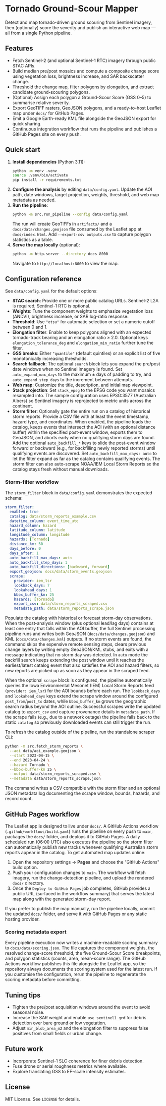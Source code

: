 # Tornado Ground-Scour Mapper

Detect and map tornado-driven ground scouring from Sentinel imagery, then (optionally) score the severity and publish an interactive web map — all from a single Python pipeline.

## Features
- Fetch Sentinel-2 (and optional Sentinel-1 RTC) imagery through public STAC APIs.
- Build median pre/post mosaics and compute a composite change score using vegetation loss, brightness increase, and SAR backscatter change.
- Threshold the change map, filter polygons by elongation, and extract candidate ground-scouring polygons.
- (Optional) Assign each polygon a Ground-Scour Score (GSS 0–5) to summarise relative severity.
- Export GeoTIFF rasters, GeoJSON polygons, and a ready-to-host Leaflet map under `docs/` for GitHub Pages.
- Emit a Google Earth-ready KML file alongside the GeoJSON export for quick sharing.
- Continuous integration workflow that runs the pipeline and publishes a GitHub Pages site on every push.

## Quick start
1. **Install dependencies** (Python 3.11):
   ```bash
   python -m venv .venv
   source .venv/bin/activate
   pip install -r requirements.txt
   ```
2. **Configure the analysis** by editing `data/config.yaml`. Update the AOI path, date windows, target projection, weights, threshold, and web map metadata as needed.
3. **Run the pipeline**:
   ```bash
   python -m src.run_pipeline --config data/config.yaml
   ```
   The run will create GeoTIFFs in `artifacts/` and a `docs/data/changes.geojson` file consumed by the Leaflet app at `docs/index.html`.
   Add `--export-csv outputs.csv` to capture polygon statistics as a table.
4. **Serve the map locally** (optional):
   ```bash
   python -m http.server --directory docs 8000
   ```
   Navigate to `http://localhost:8000` to view the map.

## Configuration reference
See `data/config.yaml` for the default options:
- **STAC search**: Provide one or more public catalog URLs. Sentinel-2 L2A is required; Sentinel-1 RTC is optional.
- **Weights**: Tune the component weights to emphasize vegetation loss (ΔNDVI), brightness increase, or SAR log-ratio response.
- **Threshold**: Use `"otsu"` for automatic selection or set a numeric cutoff between 0 and 1.
- **Elongation filter**: Enable to keep polygons aligned with an expected tornado-track bearing and an elongation ratio ≥ 2.0. Optional keys `elongation_tolerance_deg` and `elongation_min_ratio` further tune the filter.
- **GSS breaks**: Either `"quantile"` (default quintiles) or an explicit list of five monotonically increasing thresholds.
- **Search fallback**: The optional `search` block lets you expand the pre/post date windows when no Sentinel imagery is found. Set `auto_expand_max_days` to the maximum ± days of padding to try, and `auto_expand_step_days` to the increment between attempts.
- **Web map**: Customize the title, description, and initial map viewpoint.
- **Stack projection**: Set `stack_epsg` to the EPSG code you want mosaics resampled into. The sample configuration uses EPSG:3577 (Australian Albers) so Sentinel imagery is reprojected to metric units across the continent.
- **Storm filter**: Optionally gate the entire run on a catalog of historical storm reports. Provide a CSV file with at least
  the event timestamp, hazard type, and coordinates. When enabled, the pipeline loads the catalog, keeps events that intersect
  the AOI (with an optional distance buffer) within the specified post-event window, exports them to GeoJSON, and aborts early
  when no qualifying storm days are found. Add the optional `auto_backfill_*` keys to slide the post-event window forward or
  backward (e.g., for backfilling newly reported storms) until qualifying events are discovered. Set
  `auto_backfill_max_days: auto` to let the filter expand as far as the catalog contains qualifying events. The storm filter can
  also auto-scrape NOAA/IEM Local Storm Reports so the catalog stays fresh without manual downloads.

### Storm-filter workflow

The `storm_filter` block in `data/config.yaml` demonstrates the expected schema:

```yaml
storm_filter:
  enabled: true
  catalog: data/storm_reports_example.csv
  datetime_column: event_time_utc
  hazard_column: hazard
  latitude_column: latitude
  longitude_column: longitude
  hazards: [Tornado]
  distance_km: 50
  days_before: 0
  days_after: 1
  auto_backfill_max_days: auto
  auto_backfill_step_days: 1
  auto_backfill_directions: [backward, forward]
  export_geojson: docs/data/storm_events.geojson
  scrape:
    provider: iem_lsr
    lookback_days: 7
    lookahead_days: 1
    bbox_buffer_km: 25
    hazards: [Tornado]
    export_csv: data/storm_reports_scraped.csv
    metadata_path: data/storm_reports_scrape.json
```

Populate the catalog with historical or forecast storm-day observations. When the post-analysis window (plus optional lead/lag
days) contains at least one entry that falls within the AOI buffer, the full Sentinel processing pipeline runs and writes both
GeoJSON (`docs/data/changes.geojson`) and KML (`docs/data/changes.kml`) outputs. If no storm events are found, the command
skips the expensive remote sensing steps, clears previous change layers by writing empty GeoJSON/KML stubs, and exits with a
message indicating that no storm day was detected. In `auto` mode the backfill search keeps extending the post window until it
reaches the earliest/latest catalog event that also satisfies the AOI and hazard filters, so new reports are picked up as soon
as they appear in the scraped feed.

When the optional `scrape` block is configured, the pipeline automatically queries the Iowa Environmental Mesonet (IEM) Local
Storm Reports feed (`provider: iem_lsr`) for the AOI bounds before each run. The `lookback_days` and `lookahead_days` keys
extend the scrape window around the configured `post_from`/`post_to` dates, while `bbox_buffer_km` grows the geographic search
radius beyond the AOI outline. Successful scrapes write the updated catalog to `export_csv` and capture provenance details in
`metadata_path`. If the scrape fails (e.g., due to a network outage) the pipeline falls back to the static `catalog` so
previously downloaded events can still trigger the run.

To refresh the catalog outside of the pipeline, run the standalone scraper CLI:

```bash
python -m src.fetch_storm_reports \
  --aoi data/aoi_example.geojson \
  --start 2023-04-15 \
  --end 2023-04-24 \
  --hazard Tornado \
  --bbox-buffer-km 25 \
  --output data/storm_reports_scraped.csv \
  --metadata data/storm_reports_scrape.json
```

The command writes a CSV compatible with the storm filter and an optional JSON metadata log documenting the scrape window,
bounds, hazards, and record count.

## GitHub Pages workflow

The Leaflet app is designed to live under `docs/`. A GitHub Actions workflow (`.github/workflows/build.yaml`) runs the pipeline on every push to `main`, packages the `docs/` folder, and deploys it to GitHub Pages. A daily scheduled run (06:00 UTC) also executes the pipeline so the storm filter can automatically publish new tracks whenever qualifying Australian storm reports appear in the catalog. To get automated map updates online:

1. Open the repository settings → **Pages** and choose the "GitHub Actions" build option.
2. Push your configuration changes to `main`. The workflow will fetch imagery, run the change-detection pipeline, and upload the rendered `docs/` directory.
3. Once the `Deploy to GitHub Pages` job completes, GitHub provides a public URL (surfaced in the workflow summary) that serves the latest map along with the generated storm-day report.

If you prefer to publish the map manually, run the pipeline locally, commit the updated `docs/` folder, and serve it with GitHub Pages or any static hosting provider.

### Scoring metadata export

Every pipeline execution now writes a machine-readable scoring summary to `docs/data/scoring.json`. The file captures the component weights, the resolved change-score threshold, the five Ground-Scour Score breakpoints, and polygon statistics (counts, area, mean-score range). The GitHub Actions workflow publishes this file alongside the Leaflet app, so the repository always documents the scoring system used for the latest run. If you customise the configuration, rerun the pipeline to regenerate the scoring metadata before committing.

## Tuning tips
- Tighten the pre/post acquisition windows around the event to avoid seasonal noise.
- Increase the SAR weight and enable `use_sentinel1_grd` for debris detection over bare ground or low vegetation.
- Adjust `min_blob_area_m2` and the elongation filter to suppress false positives from small fields or urban change.

## Future work
- Incorporate Sentinel-1 SLC coherence for finer debris detection.
- Fuse drone or aerial roughness metrics where available.
- Explore translating GSS to EF-scale intensity estimates.

## License
MIT License. See `LICENSE` for details.
